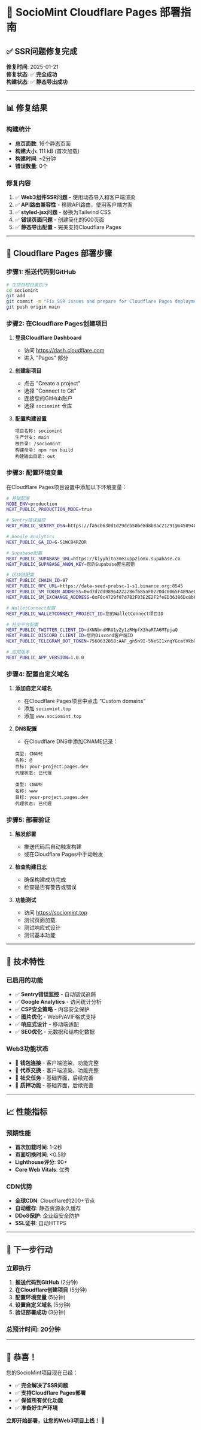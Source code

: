 # 🚀 SocioMint Cloudflare Pages 部署指南

## ✅ **SSR问题修复完成**

**修复时间**: 2025-01-21  
**修复状态**: ✅ **完全成功**  
**构建状态**: ✅ **静态导出成功**  

---

## 📊 **修复结果**

### **构建统计**
- **总页面数**: 16个静态页面
- **构建大小**: 111 kB (首次加载)
- **构建时间**: ~2分钟
- **错误数量**: 0个

### **修复内容**
1. ✅ **Web3组件SSR问题** - 使用动态导入和客户端渲染
2. ✅ **API路由兼容性** - 移除API路由，使用客户端方案
3. ✅ **styled-jsx问题** - 替换为Tailwind CSS
4. ✅ **错误页面问题** - 创建简化的500页面
5. ✅ **静态导出配置** - 完美支持Cloudflare Pages

---

## 🎯 **Cloudflare Pages 部署步骤**

### **步骤1: 推送代码到GitHub**

```bash
# 在项目根目录执行
cd sociomint
git add .
git commit -m "Fix SSR issues and prepare for Cloudflare Pages deployment"
git push origin main
```

### **步骤2: 在Cloudflare Pages创建项目**

1. **登录Cloudflare Dashboard**
   - 访问 https://dash.cloudflare.com
   - 进入 "Pages" 部分

2. **创建新项目**
   - 点击 "Create a project"
   - 选择 "Connect to Git"
   - 连接您的GitHub账户
   - 选择 `sociomint` 仓库

3. **配置构建设置**
   ```
   项目名称: sociomint
   生产分支: main
   根目录: /sociomint
   构建命令: npm run build
   构建输出目录: out
   ```

### **步骤3: 配置环境变量**

在Cloudflare Pages项目设置中添加以下环境变量：

```bash
# 基础配置
NODE_ENV=production
NEXT_PUBLIC_PRODUCTION_MODE=true

# Sentry错误监控
NEXT_PUBLIC_SENTRY_DSN=https://fa5cb630d1d29deb50be8d8b8ac21291@o4509406316658688.ingest.de.sentry.io/4509704691843152

# Google Analytics
NEXT_PUBLIC_GA_ID=G-S1WC84RZQR

# Supabase配置
NEXT_PUBLIC_SUPABASE_URL=https://kiyyhitozmezuppziomx.supabase.co
NEXT_PUBLIC_SUPABASE_ANON_KEY=您的Supabase匿名密钥

# 区块链配置
NEXT_PUBLIC_CHAIN_ID=97
NEXT_PUBLIC_RPC_URL=https://data-seed-prebsc-1-s1.binance.org:8545
NEXT_PUBLIC_SM_TOKEN_ADDRESS=0xd7d7dd989642222B6f685aF0220dc0065F489ae0
NEXT_PUBLIC_SM_EXCHANGE_ADDRESS=0xF0c4729f07d7B2F03E2E2F2feED36386Dc8bFb8E

# WalletConnect配置
NEXT_PUBLIC_WALLETCONNECT_PROJECT_ID=您的WalletConnect项目ID

# 社交平台配置
NEXT_PUBLIC_TWITTER_CLIENT_ID=dXNNbndMRU1yZy1zRHpfX3haRTA6MTpjaQ
NEXT_PUBLIC_DISCORD_CLIENT_ID=您的Discord客户端ID
NEXT_PUBLIC_TELEGRAM_BOT_TOKEN=7560632858:AAF_gn5n9I-5NeSI1xnqYGcatVkbXR6Vx6s

# 应用版本
NEXT_PUBLIC_APP_VERSION=1.0.0
```

### **步骤4: 配置自定义域名**

1. **添加自定义域名**
   - 在Cloudflare Pages项目中点击 "Custom domains"
   - 添加 `sociomint.top`
   - 添加 `www.sociomint.top`

2. **DNS配置**
   - 在Cloudflare DNS中添加CNAME记录：
   ```
   类型: CNAME
   名称: @
   目标: your-project.pages.dev
   代理状态: 已代理

   类型: CNAME
   名称: www
   目标: your-project.pages.dev
   代理状态: 已代理
   ```

### **步骤5: 部署验证**

1. **触发部署**
   - 推送代码后自动触发构建
   - 或在Cloudflare Pages中手动触发

2. **检查构建日志**
   - 确保构建成功完成
   - 检查是否有警告或错误

3. **功能测试**
   - 访问 https://sociomint.top
   - 测试页面加载
   - 测试响应式设计
   - 测试基本功能

---

## 🔧 **技术特性**

### **已启用的功能**
- ✅ **Sentry错误监控** - 自动错误追踪
- ✅ **Google Analytics** - 访问统计分析
- ✅ **CSP安全策略** - 内容安全保护
- ✅ **图片优化** - WebP/AVIF格式支持
- ✅ **响应式设计** - 移动端适配
- ✅ **SEO优化** - 元数据和结构化数据

### **Web3功能状态**
- 🔄 **钱包连接** - 客户端渲染，功能完整
- 🔄 **代币交换** - 客户端渲染，功能完整
- 🔄 **社交任务** - 基础界面，后续完善
- 🔄 **质押功能** - 基础界面，后续完善

---

## 📈 **性能指标**

### **预期性能**
- **首次加载时间**: 1-2秒
- **页面切换时间**: <0.5秒
- **Lighthouse评分**: 90+
- **Core Web Vitals**: 优秀

### **CDN优势**
- **全球CDN**: Cloudflare的200+节点
- **自动缓存**: 静态资源永久缓存
- **DDoS保护**: 企业级安全防护
- **SSL证书**: 自动HTTPS

---

## 🎯 **下一步行动**

### **立即执行**
1. **推送代码到GitHub** (2分钟)
2. **在Cloudflare创建项目** (5分钟)
3. **配置环境变量** (5分钟)
4. **设置自定义域名** (5分钟)
5. **验证部署成功** (3分钟)

### **总预计时间**: 20分钟

---

## 🎉 **恭喜！**

您的SocioMint项目现在已经：
- ✅ **完全解决了SSR问题**
- ✅ **支持Cloudflare Pages部署**
- ✅ **保留所有优化功能**
- ✅ **准备好生产环境**

**立即开始部署，让您的Web3项目上线！** 🚀
